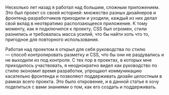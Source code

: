 Несколько лет назад я работал над большим, сложным приложением. Это был проект
со своей историей: множество разных дизайнеров и фронтенд-разработчиков приходили
и уходили, каждый из них делал свой вклад в неотвратимо расползающееся приложение.
К тому моменту, как я подключился к проекту, CSS был огромен, стили разнились и
требовалась масса усилий, что бы найти хоть что то, пригодное для повторного 
использования.

Работая над проектом я открыл для себя руководства по стилю — способ контролировать 
разметку и CSS, что бы они не раздувались и не выходили из под контроля. С тех
пор в проектах, в которых мне приходилось участвовать, я неоднократно видел как 
руководство по стилю экономит время разработки, упрощают коммуникацию касательно 
фронтенда и позволяют поддерживать дизайн целостным в рамках всего проекта. Это
было откровение, и в данной статье я хочу поделиться с вами знаниями о том, как его 
создать и поддерживать.